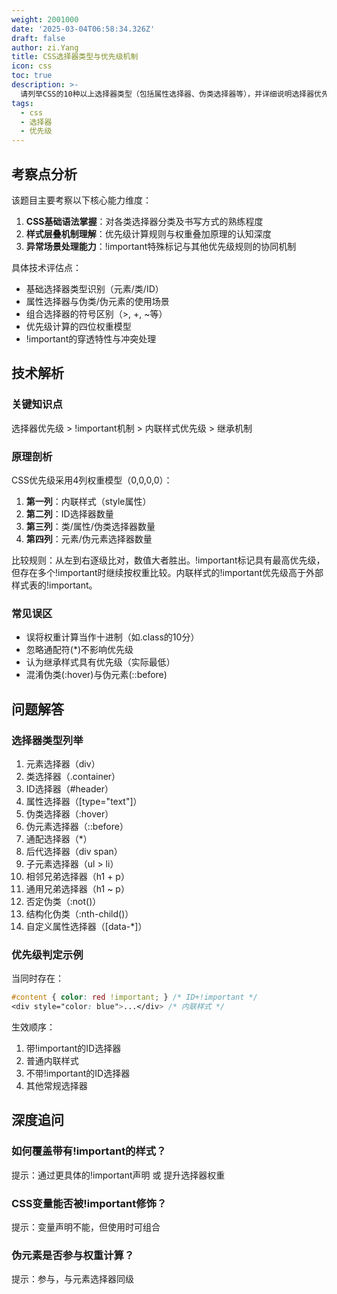 ```yaml
---
weight: 2001000
date: '2025-03-04T06:58:34.326Z'
draft: false
author: zi.Yang
title: CSS选择器类型与优先级机制
icon: css
toc: true
description: >-
  请列举CSS的10种以上选择器类型（包括属性选择器、伪类选择器等），并详细说明选择器优先级计算规则。当!important、内联样式、ID选择器同时存在时，如何确定最终生效的样式？
tags:
  - css
  - 选择器
  - 优先级
---
```


## 考察点分析

该题目主要考察以下核心能力维度：

1. **CSS基础语法掌握**：对各类选择器分类及书写方式的熟练程度
2. **样式层叠机制理解**：优先级计算规则与权重叠加原理的认知深度
3. **异常场景处理能力**：!important特殊标记与其他优先级规则的协同机制

具体技术评估点：

- 基础选择器类型识别（元素/类/ID）
- 属性选择器与伪类/伪元素的使用场景
- 组合选择器的符号区别（>, +, ~等）
- 优先级计算的四位权重模型
- !important的穿透特性与冲突处理

## 技术解析

### 关键知识点

选择器优先级 > !important机制 > 内联样式优先级 > 继承机制

### 原理剖析

CSS优先级采用4列权重模型（0,0,0,0）：

1. **第一列**：内联样式（style属性）
2. **第二列**：ID选择器数量
3. **第三列**：类/属性/伪类选择器数量
4. **第四列**：元素/伪元素选择器数量

比较规则：从左到右逐级比对，数值大者胜出。!important标记具有最高优先级，但存在多个!important时继续按权重比较。内联样式的!important优先级高于外部样式表的!important。

### 常见误区

- 误将权重计算当作十进制（如.class的10分）
- 忽略通配符(*)不影响优先级
- 认为继承样式具有优先级（实际最低）
- 混淆伪类(:hover)与伪元素(::before)

## 问题解答

### 选择器类型列举

1. 元素选择器（div）
2. 类选择器（.container）
3. ID选择器（#header）
4. 属性选择器（[type="text"]）
5. 伪类选择器（:hover）
6. 伪元素选择器（::before）
7. 通配选择器（*）
8. 后代选择器（div span）
9. 子元素选择器（ul > li）
10. 相邻兄弟选择器（h1 + p）
11. 通用兄弟选择器（h1 ~ p）
12. 否定伪类（:not()）
13. 结构化伪类（:nth-child()）
14. 自定义属性选择器（[data-*]）

### 优先级判定示例

当同时存在：

```css
#content { color: red !important; } /* ID+!important */
<div style="color: blue">...</div> /* 内联样式 */
```

生效顺序：

1. 带!important的ID选择器
2. 普通内联样式
3. 不带!important的ID选择器
4. 其他常规选择器

## 深度追问

### 如何覆盖带有!important的样式？

提示：通过更具体的!important声明 或 提升选择器权重

### CSS变量能否被!important修饰？

提示：变量声明不能，但使用时可组合

### 伪元素是否参与权重计算？

提示：参与，与元素选择器同级
